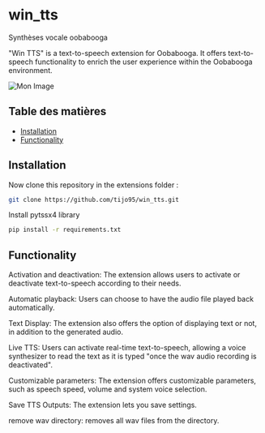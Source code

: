 # win_tts
Synthèses vocale oobabooga

"Win TTS" is a text-to-speech extension for Oobabooga. It offers text-to-speech functionality to enrich the user experience within the Oobabooga environment.

![Mon Image](https://drive.google.com/uc?export=view&id=1X0Pn-0P7h7RrxB5bOU_xHdqgxQbCyLy5)

## Table des matières

- [Installation](#installation)
- [Functionality](#functionality)

## Installation

Now clone this repository in the extensions folder :
```bash
git clone https://github.com/tijo95/win_tts.git
```

Install pytssx4 library
```bash
pip install -r requirements.txt
```

## Functionality

Activation and deactivation: The extension allows users to activate or deactivate text-to-speech according to their needs.

Automatic playback: Users can choose to have the audio file played back automatically.

Text Display: The extension also offers the option of displaying text or not, in addition to the generated audio.

Live TTS: Users can activate real-time text-to-speech, allowing a voice synthesizer to read the text as it is typed "once the wav audio recording is deactivated".

Customizable parameters: The extension offers customizable parameters, such as speech speed, volume and system voice selection.

Save TTS Outputs: The extension lets you save settings.

remove wav directory: removes all wav files from the directory. 


